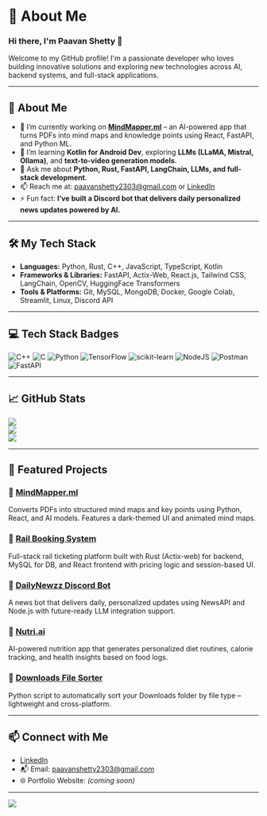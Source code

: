 # 💫 About Me
### Hi there, I'm Paavan Shetty 👋  
Welcome to my GitHub profile! I'm a passionate developer who loves building innovative solutions and exploring new technologies across AI, backend systems, and full-stack applications.

---

## 🌟 About Me
- 🔭 I’m currently working on **[MindMapper.ml](https://github.com/paavanshetty23/mindmapper.ml)** – an AI-powered app that turns PDFs into mind maps and knowledge points using React, FastAPI, and Python ML.
- 🌱 I’m learning **Kotlin for Android Dev**, exploring **LLMs (LLaMA, Mistral, Ollama)**, and **text-to-video generation models**.
- 💬 Ask me about **Python, Rust, FastAPI, LangChain, LLMs, and full-stack development**.
- 📫 Reach me at: [paavanshetty2303@gmail.com](mailto:paavanshetty2303@gmail.com) or [LinkedIn](https://www.linkedin.com/in/paavan-shetty/)
- ⚡ Fun fact: **I’ve built a Discord bot that delivers daily personalized news updates powered by AI.**

---

## 🛠️ My Tech Stack
- **Languages:** Python, Rust, C++, JavaScript, TypeScript, Kotlin  
- **Frameworks & Libraries:** FastAPI, Actix-Web, React.js, Tailwind CSS, LangChain, OpenCV, HuggingFace Transformers  
- **Tools & Platforms:** Git, MySQL, MongoDB, Docker, Google Colab, Streamlit, Linux, Discord API

---

## 💻 Tech Stack Badges
![C++](https://img.shields.io/badge/c++-%2300599C.svg?style=for-the-badge&logo=c%2B%2B&logoColor=white) 
![C](https://img.shields.io/badge/c-%2300599C.svg?style=for-the-badge&logo=c&logoColor=white) 
![Python](https://img.shields.io/badge/python-3670A0?style=for-the-badge&logo=python&logoColor=ffdd54) 
![TensorFlow](https://img.shields.io/badge/TensorFlow-%23FF6F00.svg?style=for-the-badge&logo=TensorFlow&logoColor=white) 
![scikit-learn](https://img.shields.io/badge/scikit--learn-%23F7931E.svg?style=for-the-badge&logo=scikit-learn&logoColor=white) 
![NodeJS](https://img.shields.io/badge/node.js-6DA55F?style=for-the-badge&logo=node.js&logoColor=white) 
![Postman](https://img.shields.io/badge/Postman-FF6C37?style=for-the-badge&logo=postman&logoColor=white) 
![FastAPI](https://img.shields.io/badge/FastAPI-005571?style=for-the-badge&logo=fastapi)

---

## 📈 GitHub Stats
![](https://github-readme-stats.vercel.app/api?username=paavanshetty23&theme=shadow_green&hide_border=true&include_all_commits=true&count_private=true)<br/>
![](https://nirzak-streak-stats.vercel.app/?user=paavanshetty23&theme=shadow_green&hide_border=true)<br/>
![](https://github-readme-stats.vercel.app/api/top-langs/?username=paavanshetty23&theme=shadow_green&hide_border=true&layout=compact)

---

## 🌟 Featured Projects

### 🔹 [MindMapper.ml](https://github.com/paavanshetty23/mindmapper.ml)  
Converts PDFs into structured mind maps and key points using Python, React, and AI models. Features a dark-themed UI and animated mind maps.

### 🔹 [Rail Booking System](https://github.com/paavanshetty23/rail-booking-system)  
Full-stack rail ticketing platform built with Rust (Actix-web) for backend, MySQL for DB, and React frontend with pricing logic and session-based UI.

### 🔹 [DailyNewzz Discord Bot](https://github.com/paavanshetty23/dailynewzz)  
A news bot that delivers daily, personalized updates using NewsAPI and Node.js with future-ready LLM integration support.

### 🔹 [Nutri.ai](https://github.com/paavanshetty23/nutri.ai)  
AI-powered nutrition app that generates personalized diet routines, calorie tracking, and health insights based on food logs.

### 🔹 [Downloads File Sorter](https://github.com/paavanshetty23/auto-file-sorter)  
Python script to automatically sort your Downloads folder by file type – lightweight and cross-platform.

---

## 📫 Connect with Me
- [LinkedIn](https://www.linkedin.com/in/paavan-shetty/)
- 📬 Email: [paavanshetty2303@gmail.com](mailto:paavanshetty2303@gmail.com)
- 🌐 Portfolio Website: *(coming soon)*

---

[![](https://visitcount.itsvg.in/api?id=paavanshetty23&icon=0&color=0)](https://visitcount.itsvg.in)

<!-- Proudly created with GPRM ( https://gprm.itsvg.in ) -->
